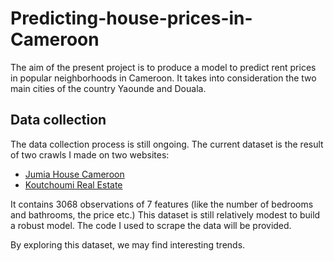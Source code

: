 # Predicting-house-prices-in-Cameroon
The aim of the present project is to produce a model to predict rent prices in popular neighborhoods in Cameroon. It takes into consideration the two main cities of the country Yaounde and Douala. 
## Data collection
The data collection process is still ongoing. The current dataset is the result of two crawls I made on two websites:
- [Jumia House Cameroon](http://house.jumia.cm/apartment/rent/?page=)
- [Koutchoumi Real Estate](http://www.koutchoumi.com/en/main/showResults?page=)

It contains 3068 observations of 7 features (like the number of bedrooms and bathrooms, the price etc.) This dataset is still relatively modest to build a robust model. The code I used to scrape the data will be provided.

By exploring this dataset, we may find interesting trends.
